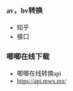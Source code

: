<font face="Simsun" size=3>

### av，bv转换

- 知乎
- 接口

### 唧唧在线下载

- 唧唧在线转换api
- https://api.mwx.mx/

</font>